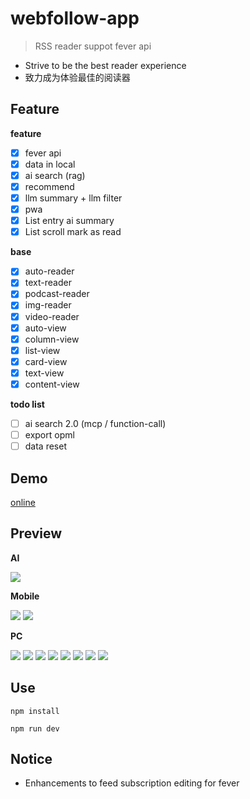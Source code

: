 # webfollow-app

> RSS reader suppot fever api

- Strive to be the best reader experience
- 致力成为体验最佳的阅读器

## Feature

**feature**

- [x] fever api
- [x] data in local
- [x] ai search (rag)
- [x] recommend
- [x] llm summary + llm filter
- [x] pwa
- [x] List entry ai summary
- [x] List scroll mark as read

**base**

- [x] auto-reader
- [x] text-reader
- [x] podcast-reader
- [x] img-reader
- [x] video-reader
- [x] auto-view
- [x] column-view
- [x] list-view
- [x] card-view
- [x] text-view
- [x] content-view

**todo list**

- [ ] ai search 2.0 (mcp / function-call)
- [ ] export opml
- [ ] data reset

## Demo

[online](https://webfollow.cc)

## Preview

**AI**

![](./doc/ai-search.png)

**Mobile**

![](./doc/mobile-feed.png)
![](./doc/mobile-reader.png)

**PC**

![](./doc/col-view.png)
![](./doc/text-reader.png)
![](./doc/podcast-reader.png)
![](./doc/video-reader.png)
![](./doc/img-reader.png)
![](./doc/feed-items.png)
![](./doc/login.png)
![](./doc/feed-follow.png)

## Use

```
npm install
```

```
npm run dev
```

## Notice

- Enhancements to feed subscription editing for fever
